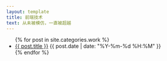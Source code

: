 ```yaml
---
layout: template
title: 前端技术
text: 从未被模仿，一直被超越
---
```

<ul>
	{% for post in site.categories.work %}
	<li>
	<a href="{{ post.baseurl }}{{ post.url }}">{{ post.title }}</a>
	<span>{{ post.date | date: "%Y-%m-%d %H:%M" }}</span>
	</li>
	{% endfor %}
</ul>